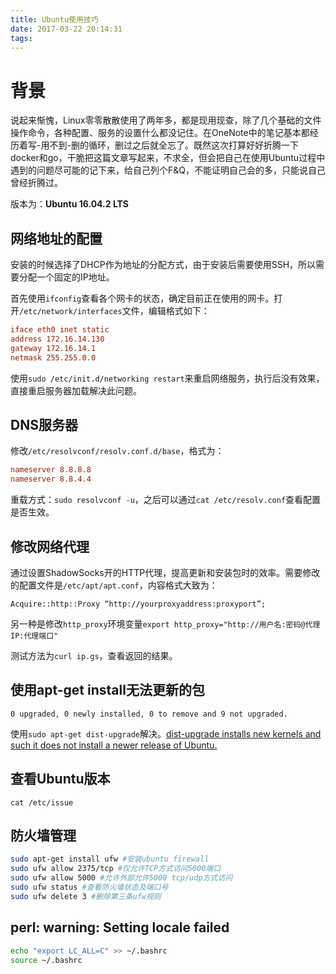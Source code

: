 ```yaml
---
title: Ubuntu使用技巧
date: 2017-03-22 20:14:31
tags:
---
```

# 背景

说起来惭愧，Linux零零散散使用了两年多，都是现用现查，除了几个基础的文件操作命令，各种配置、服务的设置什么都没记住。在OneNote中的笔记基本都经历着写-用不到-删的循环，删过之后就全忘了。既然这次打算好好折腾一下docker和go，干脆把这篇文章写起来，不求全，但会把自己在使用Ubuntu过程中遇到的问题尽可能的记下来，给自己列个F&Q，不能证明自己会的多，只能说自己曾经折腾过。

版本为：**Ubuntu 16.04.2 LTS**

## 网络地址的配置

安装的时候选择了DHCP作为地址的分配方式，由于安装后需要使用SSH，所以需要分配一个固定的IP地址。

首先使用`ifconfig`查看各个网卡的状态，确定目前正在使用的网卡。打开`/etc/network/interfaces`文件，编辑格式如下：

``` conf
iface eth0 inet static
address 172.16.14.130
gateway 172.16.14.1
netmask 255.255.0.0
```

使用`sudo /etc/init.d/networking restart`来重启网络服务，执行后没有效果，直接重启服务器加载解决此问题。

## DNS服务器

修改`/etc/resolvconf/resolv.conf.d/base`，格式为：

``` conf
nameserver 8.8.8.8
nameserver 8.8.4.4
```

重载方式：`sudo resolvconf -u`，之后可以通过`cat /etc/resolv.conf`查看配置是否生效。

## 修改网络代理

通过设置ShadowSocks开的HTTP代理，提高更新和安装包时的效率。需要修改的配置文件是`/etc/apt/apt.conf`，内容格式大致为：

`Acquire::http::Proxy “http://yourproxyaddress:proxyport”;`

另一种是修改`http_proxy`环境变量`export http_proxy="http://用户名:密码@代理IP:代理端口"`

测试方法为`curl ip.gs`，查看返回的结果。

## 使用apt-get install无法更新的包

`0 upgraded, 0 newly installed, 0 to remove and 9 not upgraded.`

使用`sudo apt-get dist-upgrade`解决。[dist-upgrade installs new kernels and such it does not install a newer release of Ubuntu.](http://askubuntu.com/questions/352635/0-upgraded-0-newly-installed-0-to-remove-and-428-not-upgraded)

## 查看Ubuntu版本

`cat /etc/issue`

## 防火墙管理

``` bash
sudo apt-get install ufw #安装ubuntu firewall
sudo ufw allow 2375/tcp #仅允许TCP方式访问5000端口
sudo ufw allow 5000 #允许外部允许5000 tcp/udp方式访问
sudo ufw status #查看防火墙状态及端口号
sudo ufw delete 3 #删除第三条ufw规则
```

## perl: warning: Setting locale failed

``` bash
echo "export LC_ALL=C" >> ~/.bashrc
source ~/.bashrc
```